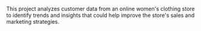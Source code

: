 This project analyzes customer data from an online women's clothing store to identify trends and insights that could help improve the store's sales and marketing strategies.
